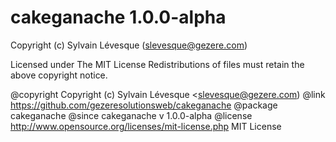 cakeganache 1.0.0-alpha
=======================

Copyright (c) Sylvain Lévesque (slevesque@gezere.com)

Licensed under The MIT License
Redistributions of files must retain the above copyright notice.

@copyright     Copyright (c) Sylvain Lévesque <slevesque@gezere.com)
@link          https://github.com/gezeresolutionsweb/cakeganache
@package       cakeganache
@since         cakeganache v 1.0.0-alpha
@license       http://www.opensource.org/licenses/mit-license.php MIT License
